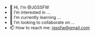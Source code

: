- 👋 Hi, I’m @JGSSFW
- 👀 I’m interested in ...
- 🌱 I’m currently learning ...
- 💞️ I’m looking to collaborate on ...
- 📫 How to reach me: jgssfw@gmail.com

<!---
JGSSFW/JGSSFW is a ✨ special ✨ repository because its `README.md` (this file) appears on your GitHub profile.
You can click the Preview link to take a look at your changes.
--->
